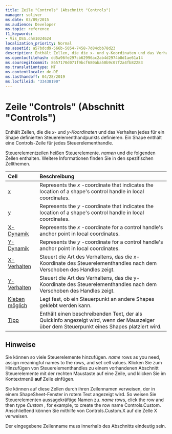 ```yaml
---
title: Zeile "Controls" (Abschnitt "Controls")
manager: soliver
ms.date: 03/09/2015
ms.audience: Developer
ms.topic: reference
f1_keywords:
- Vis_DSS.chm1024624
localization_priority: Normal
ms.assetid: a57bdcd9-566b-5054-7458-7d84cbb78d23
description: Enthält Zellen, die die x- und y-Koordinaten und das Verhalten jedes für ein Shape definierten Steuerelementhandpunkts definieren. Ein Shape enthält eine Controls-Zeile für jedes Steuerelementhandle.
ms.openlocfilehash: dd5a96fe297cb62996ac2ab4d2974b8d1ae61a14
ms.sourcegitcommit: 8657170d071f9bcf680aba50b9c07f2a4fb82283
ms.translationtype: MT
ms.contentlocale: de-DE
ms.lasthandoff: 04/28/2019
ms.locfileid: "33438190"
---
```

# <a name="controls-row-controls-section"></a>Zeile "Controls" (Abschnitt "Controls")

Enthält Zellen, die die  *x-*  und  *y-Koordinaten*  und das Verhalten jedes für ein Shape definierten Steuerelementhandpunkts definieren. Ein Shape enthält eine Controls-Zeile für jedes Steuerelementhandle. 
  
Steuerelementzeilen heißen Steuerelemente. *namen*  und die folgenden Zellen enthalten. Weitere Informationen finden Sie in den spezifischen Zellthemen. 
  
|**Cell**|**Beschreibung**|
|:-----|:-----|
|[x](x-cell-controls-section.md) <br/> |Represents the  *x*  -coordinate that indicates the location of a shape's control handle in local coordinates.  <br/> |
|[y](y-cell-controls-section.md) <br/> |Represents the  *y*  -coordinate that indicates the location of a shape's control handle in local coordinates.  <br/> |
|[X-Dynamik](x-dynamics-cell-controls-section.md) <br/> |Represents the  *x*  -coordinate for a control handle's anchor point in local coordinates.  <br/> |
|[Y-Dynamik](y-dynamics-cell-controls-section.md) <br/> |Represents the  *y*  -coordinate for a control handle's anchor point in local coordinates.  <br/> |
|[X-Verhalten](x-behavior-cell-controls-section.md) <br/> |Steuert die Art  des Verhaltens, das die x-Koordinate des Steuerelementhandles nach dem Verschoben des Handles zeigt.  <br/> |
|[Y-Verhalten](y-behavior-cell-controls-section.md) <br/> |Steuert die Art des Verhaltens, das die y-Koordinate des Steuerelementhandles nach dem Verschoben des Handles zeigt.   <br/> |
|[Kleben möglich](can-glue-cell-controls-section.md) <br/> |Legt fest, ob ein Steuerpunkt an andere Shapes geklebt werden kann.  <br/> |
|[Tipp](tip-cell-controls-section.md) <br/> |Enthält einen beschreibenden Text, der als QuickInfo angezeigt wird, wenn der Mauszeiger über dem Steuerpunkt eines Shapes platziert wird.  <br/> |
   
## <a name="remarks"></a>Hinweise

 Sie können so viele Steuerelemente hinzufügen.  *name*  rows as you need, assign meaningful names to the rows, and set cell values. Klicken Sie zum Hinzufügen von Steuerelementhandles zu einem vorhandenen Abschnitt Steuerelemente mit der rechten Maustaste auf eine Zeile, und klicken Sie im Kontextmenü **auf** Zeile einfügen. 
  
Sie können auf diese Zellen durch ihren Zeilennamen verweisen, der in einem ShapeSheet-Fenster in rotem Text angezeigt wird. So weisen Sie Steuerelementen aussagekräftige Namen zu. *name*  rows, click the row and then type  *Custom*  , for example, to create the row name Controls.Custom. Anschließend können Sie mithilfe von Controls.Custom.X auf die Zelle X verweisen. 
  
Der eingegebene Zeilenname muss innerhalb des Abschnitts eindeutig sein.
  


